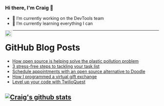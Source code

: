 ### Hi there, I'm Craig 👋

<!--
**CraigTeelFugro/CraigTeelFugro** is a ✨ _special_ ✨ repository because its `README.md` (this file) appears on your GitHub profile.

Here are some ideas to get you started:
-->

- 🔭 I’m currently working on the DevTools team
- 🌱 I’m currently learning everything I can

[<img align="left" alt="Craig Teel | LinkedIn" width="22px" src="https://cdn.jsdelivr.net/npm/simple-icons@v3/icons/linkedin.svg" />][linkedin]

---

# GitHub Blog Posts

<!-- BLOG-POST-LIST:START -->
- [How open source is helping solve the plastic pollution problem](https://opensource.com/article/21/1/openlittermap)
- [3 stress-free steps to tackling your task list](https://opensource.com/article/21/1/break-down-tasks)
- [Schedule appointments with an open source alternative to Doodle](https://opensource.com/article/21/1/open-source-scheduler)
- [How I programmed a virtual gift exchange](https://opensource.com/article/21/1/open-source-gift-exchange)
- [Level up your code with TwilioQuest](https://github.blog/2021-01-22-level-up-your-code-with-twilioquest/)
<!-- BLOG-POST-LIST:END -->

## [![Craig's github stats](https://github-readme-stats.vercel.app/api?username=craigteelfugro)](https://github.com/anuraghazra/github-readme-stats)


[linkedin]: https://linkedin.com/in/craig-teel-b8786771
